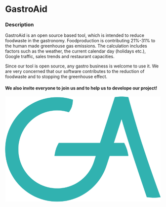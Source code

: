 # GastroAid

### Description
GastroAid is an open source based tool, which is intended to reduce foodwaste in the gastronomy. 
Foodproduction is contributing 21%-31% to the human made greenhouse gas emissions.
The calculation includes factors such as the weather, the current calendar day (holidays etc.), Google traffic, sales trends and restaurant capacities.

Since our tool is open source, any gastro business is welcome to use it.
We are very concerned that our software contributes to the reduction of foodwaste and to stopping the greenhouse effect. 

#### We also invite everyone to join us and to help us to develope our project!

![picture alt](https://github.com/loicnestler/gastro-aid/blob/master/Pfad%2052.png "logo picture")
